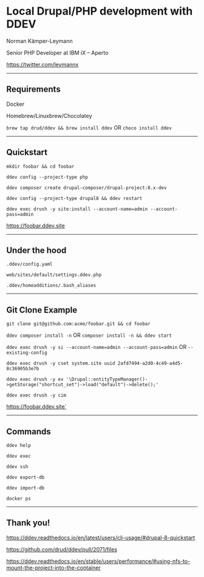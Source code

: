 <!-- .slide: data-background="#000000" -->

# Local Drupal/PHP development with DDEV

Norman Kämper-Leymann

Senior PHP Developer at IBM iX – Aperto

https://twitter.com/leymannx

---
<!-- .slide: data-background="#000000" -->

## Requirements

Docker

Homebrew/Linuxbrew/Chocolatey

`brew tap drud/ddev && brew install ddev` OR `choco install ddev`

---
<!-- .slide: data-background="#000000" -->

## Quickstart

`mkdir foobar && cd foobar` <!-- .element: class="fragment" data-fragment-index="1" -->

`ddev config --project-type php` <!-- .element: class="fragment" data-fragment-index="2" -->

`ddev composer create drupal-composer/drupal-project:8.x-dev` <!-- .element: class="fragment" data-fragment-index="3" -->

`ddev config --project-type drupal8 && ddev restart` <!-- .element: class="fragment" data-fragment-index="4" -->

`ddev exec drush -y site:install --account-name=admin --account-pass=admin` <!-- .element: class="fragment" data-fragment-index="5" -->

https://foobar.ddev.site <!-- .element: class="fragment" data-fragment-index="6" -->

---
<!-- .slide: data-background="#000000" -->

## Under the hood

`.ddev/config.yaml` 

`web/sites/default/settings.ddev.php`

`.ddev/homeadditions/.bash_aliases`

---
<!-- .slide: data-background="#000000" -->

## Git Clone Example

`git clone git@github.com:acme/foobar.git && cd foobar`

`ddev composer install -n` OR `composer install -n && ddev start`

`ddev exec drush -y si --account-name=admin --account-pass=admin` OR `--existing-config` 

`ddev exec drush -y cset system.site uuid 2afd7494-a2d0-4c49-a4d5-8c36905b3e7b`

`ddev exec drush -y ev '\Drupal::entityTypeManager()->getStorage("shortcut_set")->load("default")->delete();'`

`ddev exec drush -y cim`

https://foobar.ddev.site`

---
<!-- .slide: data-background="#000000" -->

## Commands

`ddev help` <!-- .element: class="fragment" data-fragment-index="1" -->

`ddev exec` <!-- .element: class="fragment" data-fragment-index="2" -->

`ddev ssh` <!-- .element: class="fragment" data-fragment-index="3" -->

`ddev export-db` <!-- .element: class="fragment" data-fragment-index="4" -->

`ddev import-db` <!-- .element: class="fragment" data-fragment-index="5" -->

`docker ps` <!-- .element: class="fragment" data-fragment-index="6" -->

---
<!-- .slide: data-background="#000000" -->

## Thank you!

https://ddev.readthedocs.io/en/latest/users/cli-usage/#drupal-8-quickstart

https://github.com/drud/ddev/pull/2071/files

https://ddev.readthedocs.io/en/stable/users/performance/#using-nfs-to-mount-the-project-into-the-container
